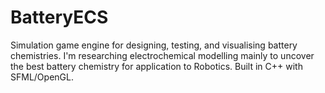 # BatteryECS
Simulation game engine for designing, testing, and visualising battery chemistries. I'm researching electrochemical modelling mainly to uncover the best battery chemistry for application to Robotics. Built in C++ with SFML/OpenGL.
